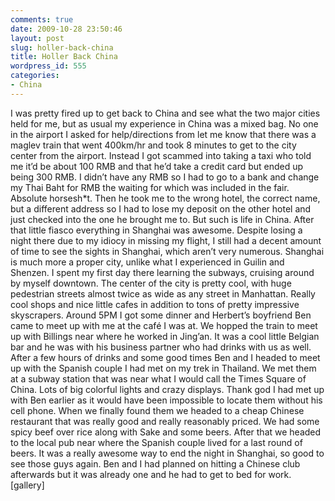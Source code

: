 ```yaml
---
comments: true
date: 2009-10-28 23:50:46
layout: post
slug: holler-back-china
title: Holler Back China
wordpress_id: 555
categories:
- China
---
```


I was pretty fired up to get back to China and see what the two major cities held for me, but as usual my experience in China was a mixed bag.  No one in the airport I asked for help/directions from let me know that there was a maglev train that went 400km/hr and took 8 minutes to get to the city center from the airport.  Instead I got scammed into taking a taxi who told me it’d be about 100 RMB and that he’d take a credit card but ended up being 300 RMB.  I didn’t have any RMB so I had to go to a bank and change my Thai Baht for RMB the waiting for which was included in the fair.  Absolute horsesh*t.  Then he took me to the wrong hotel, the correct name, but a different address so I had to lose my deposit on the other hotel and just checked into the one he brought me to.  But such is life in China.  After that little fiasco everything in Shanghai was awesome.  Despite losing a night there due to my idiocy in missing my flight, I still had a decent amount of time to see the sights in Shanghai, which aren’t very numerous.  Shanghai is much more a proper city, unlike what I experienced in Guilin and Shenzen.
I spent my first day there learning the subways, cruising around by myself downtown.  The center of the city is pretty cool, with huge pedestrian streets almost twice as wide as any street in Manhattan.  Really cool shops and nice little cafes in addition to tons of pretty impressive skyscrapers.  Around 5PM I got some dinner and Herbert’s boyfriend Ben came to meet up with me at the café I was at.  We hopped the train to meet up with Billings near where he worked in Jing’an.  It was a cool little Belgian bar and he was with his business partner who had drinks with us as well.  After a few hours of drinks and some good times Ben and I headed to meet up with the Spanish couple I had met on my trek in Thailand.  We met them at a subway station that was near what I would call the Times Square of China.  Lots of big colorful lights and crazy displays.  Thank god I had met up with Ben earlier as it would have been impossible to locate them without his cell phone.  When we finally found them we headed to a cheap Chinese restaurant that was really good and really reasonably priced.  We had some spicy beef over rice along with Sake and some beers.  After that we headed to the local pub near where the Spanish couple lived for a last round of beers.  It was a really awesome way to end the night in Shanghai, so good to see those guys again.  Ben and I had planned on hitting a Chinese club afterwards but it was already one and he had to get to bed for work.
[gallery]
